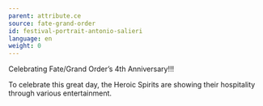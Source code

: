 ```yaml
---
parent: attribute.ce
source: fate-grand-order
id: festival-portrait-antonio-salieri
language: en
weight: 0
---
```


Celebrating Fate/Grand Order’s 4th Anniversary!!!

To celebrate this great day, the Heroic Spirits are showing their hospitality through various entertainment.
